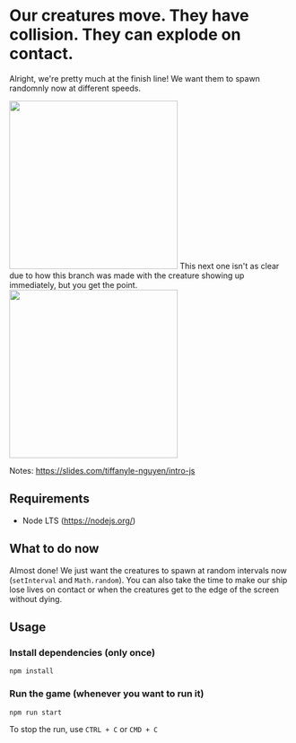 # Our creatures move. They have collision. They can explode on contact.
Alright, we're pretty much at the finish line! We want them to spawn randomnly now at different speeds.

<img src="https://user-images.githubusercontent.com/11183523/51428481-35ba6180-1bd2-11e9-81db-d37628318049.gif" width=300/>
This next one isn't as clear due to how this branch was made with the creature showing up immediately, but you get the point.
<img src="https://user-images.githubusercontent.com/11183523/51428482-35ba6180-1bd2-11e9-9d73-0fd6de4b0082.gif" width=300/>

Notes: https://slides.com/tiffanyle-nguyen/intro-js

## Requirements
- Node LTS (https://nodejs.org/)

## What to do now
Almost done! We just want the creatures to spawn at random intervals now (`setInterval` and `Math.random`). You can also take the time to make our ship lose lives on contact or when the creatures get to the edge of the screen without dying.

## Usage
### Install dependencies (only once)
```
npm install
```

### Run the game (whenever you want to run it)
```
npm run start
```
To stop the run, use `CTRL + C` or `CMD + C`


